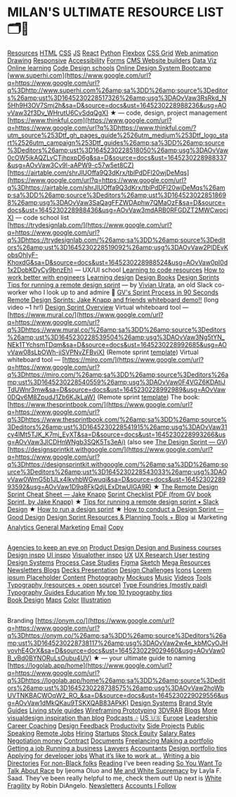 # MILAN'S ULTIMATE RESOURCE LIST 🗂🚀
[Resources](MILANS%20ULTIMATE%20RESOURCE%20LIST/Resources.md)
[HTML](MILANS%20ULTIMATE%20RESOURCE%20LIST/HTML.md)
[CSS](MILANS%20ULTIMATE%20RESOURCE%20LIST/CSS.md)
[JS](JS.md)
[React](MILANS%20ULTIMATE%20RESOURCE%20LIST/React.md)
[Python](MILANS%20ULTIMATE%20RESOURCE%20LIST/Python.md)
[Flexbox](Flexbox.md)
[CSS Grid](CSS%20Grid.md)
[Web animation  Drawing](Web%20animation%20%20Drawing.md)
[Responsive](Responsive.md)
[Accessibility](MILANS%20ULTIMATE%20RESOURCE%20LIST/Accessibility.md)
[Forms](Forms.md)
[CMS  Website builders](CMS%20%20Website%20builders.md)
[Data Viz](Data%20Viz.md)
[Online learning](Online%20learning.md)
[Code  Design schools](Code%20%20Design%20schools.md)
[Online Design System Bootcamp](https://www.google.com/url?q=https://www.google.com/url?q%3Dhttps://www.memorisely.com/live-bootcamp/design-system-bootcamp%2523link-pricing%26amp;sa%3DD%26amp;source%3Deditors%26amp;ust%3D1645230228516744%26amp;usg%3DAOvVaw1Oqra1H6a5a_Urj-TADIWR&sa=D&source=docs&ust=1645230228988138&usg=AOvVaw1B-T_FK3xl41YAigM1bkC8)
[www.superhi.com](https://www.google.com/url?q=https://www.google.com/url?q%3Dhttp://www.superhi.com%26amp;sa%3DD%26amp;source%3Deditors%26amp;ust%3D1645230228517326%26amp;usg%3DAOvVaw3RsRkd_N5Hh9H3OV7Smj2h&sa=D&source=docs&ust=1645230228988236&usg=AOvVaw32f3Dv_WHrutU6CvSdqQgX) ★ — code, design, project management
[https://www.thinkful.com](https://www.google.com/url?q=https://www.google.com/url?q%3Dhttps://www.thinkful.com/?utm_source%253Dtf_gh_pages_guide%2526utm_medium%253Dtf_logo_start%2526utm_campaign%253Dtf_guides%26amp;sa%3DD%26amp;source%3Deditors%26amp;ust%3D1645230228518050%26amp;usg%3DAOvVaw0cOW5jkAQZLvCTjhpxpD6g&sa=D&source=docs&ust=1645230228988337&usg=AOvVaw3Cv9l-aAPW9-c57w5et8CZ)
[https://airtable.com/shrJlUOffa9Q3dKrx/tblPdDFl20wjDeMqs](https://www.google.com/url?q=https://www.google.com/url?q%3Dhttps://airtable.com/shrJlUOffa9Q3dKrx/tblPdDFl20wjDeMqs%26amp;sa%3DD%26amp;source%3Deditors%26amp;ust%3D1645230228518698%26amp;usg%3DAOvVaw3SaQagFFZWDAphw7QMaOzF&sa=D&source=docs&ust=1645230228988436&usg=AOvVaw3mdARB0RFGDZT2MWCwocjX) — code school list  
[https://trydesignlab.com/](https://www.google.com/url?q=https://www.google.com/url?q%3Dhttps://trydesignlab.com/%26amp;sa%3DD%26amp;source%3Deditors%26amp;ust%3D1645230228519092%26amp;usg%3DAOvVaw2PlDEvKobsOhIyF-KhoxdG&sa=D&source=docs&ust=1645230228988524&usg=AOvVaw0pI0d1x2DobKDyCy9bnzEh) — UX/UI school 
[Learning to code resources](Learning%20to%20code%20resources.md)
[How to work better with engineers](How%20to%20work%20better%20with%20engineers.md) 
[Learning design](Learning%20design.md)
[Design Books](Design%20Books.md)
[Design Sprints](Design%20Sprints.md)
[Tips for running a remote design sprint](https://www.google.com/url?q=https://www.google.com/url?q%3Dhttps://slack.design/articles/tips-for-running-a-remote-design-sprint/%26amp;sa%3DD%26amp;source%3Deditors%26amp;ust%3D1645230228536625%26amp;usg%3DAOvVaw1cjBwuMi8sXc9YqCtIg53R&sa=D&source=docs&ust=1645230228991924&usg=AOvVaw0Nz-HRl1LGpVPvW_NwYW8t) — by [Vivian Urata](https://www.google.com/url?q=https://www.google.com/url?q%3Dhttps://twitter.com/vivianurata?lang%253Den%26amp;sa%3DD%26amp;source%3Deditors%26amp;ust%3D1645230228537009%26amp;usg%3DAOvVaw1q2q61Gp97ozUc0w4uLxo5&sa=D&source=docs&ust=1645230228992078&usg=AOvVaw3gtYiYKBNkilZUjfy1gU0r), an old Slack co-worker who I look up to and admire 💖 
[GV's Sprint Process in 90 Seconds](https://www.google.com/url?q=https://www.google.com/url?q%3Dhttps://www.youtube.com/watch?v%253DK2vSQPh6MCE%2526feature%253Dyoutu.be%26amp;sa%3DD%26amp;source%3Deditors%26amp;ust%3D1645230228537681%26amp;usg%3DAOvVaw3NjQz5mxnZLfccRqjqBoM7&sa=D&source=docs&ust=1645230228992268&usg=AOvVaw2A_KfTq3ObJcH496tgj20_)
[Remote Design Sprints: Jake Knapp and friends whiteboard demo!!](https://www.google.com/url?q=https://www.google.com/url?q%3Dhttps://www.youtube.com/watch?v%253DUzC7vVkJpPc%26amp;sa%3DD%26amp;source%3Deditors%26amp;ust%3D1645230228538198%26amp;usg%3DAOvVaw2hOUHXao799oV0wcQV477C&sa=D&source=docs&ust=1645230228992416&usg=AOvVaw3yEiewoLzWnbNaYuhJHvLc) (long video ~1 hr!)
[Design Sprint Overview](https://www.google.com/url?q=https://www.google.com/url?q%3Dhttps://www.dropbox.com/sh/4b1nf27xkr60nie/AADxNSiC35_F26lagzNmZbxAa?dl%253D0%2526preview%253DSPRINT%252Bkickoff%252Bslides.pdf%26amp;sa%3DD%26amp;source%3Deditors%26amp;ust%3D1645230228538879%26amp;usg%3DAOvVaw01C6aQz7290xcr2Irt6k7d&sa=D&source=docs&ust=1645230228992569&usg=AOvVaw1JcM4ccwW-6APMBTR30AcW)
Virtual whiteboard tool — [https://www.mural.co/](https://www.google.com/url?q=https://www.google.com/url?q%3Dhttps://www.mural.co/%26amp;sa%3DD%26amp;source%3Deditors%26amp;ust%3D1645230228539504%26amp;usg%3DAOvVaw3Ng5tYN_NEk1TYchsmTDqm&sa=D&source=docs&ust=1645230228992685&usg=AOvVaw08sLbOWh-jiSVPNvZFBviX) (Remote sprint [template](https://www.google.com/url?q=https://www.google.com/url?q%3Dhttps://app.mural.co/get-started-from-template?returnUrl%253D%25252Ftemplate%25252Fe94767b2-2979-4b8a-98b0-9fb356b10864%25252F4ef4a2db-3551-4b13-9f59-e4f2f19fbc9f%26amp;sa%3DD%26amp;source%3Deditors%26amp;ust%3D1645230228539925%26amp;usg%3DAOvVaw0mnS857PYYHuZiQREsTl-r&sa=D&source=docs&ust=1645230228992825&usg=AOvVaw3Qe71cU4JBowZRnIBTgGGX))
Virtual whiteboard tool — [https://miro.com/](https://www.google.com/url?q=https://www.google.com/url?q%3Dhttps://miro.com/%26amp;sa%3DD%26amp;source%3Deditors%26amp;ust%3D1645230228540559%26amp;usg%3DAOvVaw0F4VGZ6KDAtiJTdUWnr3mw&sa=D&source=docs&ust=1645230228992989&usg=AOvVaw0DQv6M8ZpudJ1Zb6KJkLaW) (Remote sprint [template](https://www.google.com/url?q=https://www.google.com/url?q%3Dhttps://miro.com/miroverse/category/workshops/official-remote-5-day-design-sprint%26amp;sa%3DD%26amp;source%3Deditors%26amp;ust%3D1645230228541137%26amp;usg%3DAOvVaw31xBZBtwyidUp3cny7_Lmk&sa=D&source=docs&ust=1645230228993129&usg=AOvVaw1yRVfvZpXQeqNSYD3aCiMP))
The book: [https://www.thesprintbook.com/](https://www.google.com/url?q=https://www.google.com/url?q%3Dhttps://www.thesprintbook.com/%26amp;sa%3DD%26amp;source%3Deditors%26amp;ust%3D1645230228541915%26amp;usg%3DAOvVaw31cy4lMt5TJK_K7mj_EyXT&sa=D&source=docs&ust=1645230228993266&usg=AOvVaw3JlCDHnWNgb3SQK5Ts3eAi) (also see [The Design Sprint — GV](https://www.google.com/url?q=https://www.google.com/url?q%3Dhttps://www.gv.com/sprint/%26amp;sa%3DD%26amp;source%3Deditors%26amp;ust%3D1645230228542355%26amp;usg%3DAOvVaw2BNB0noG3OWUp8zyvnliMA&sa=D&source=docs&ust=1645230228993401&usg=AOvVaw1ndoX_vnCS87g5GdyFzbMx))
[https://designsprintkit.withgoogle.com/](https://www.google.com/url?q=https://www.google.com/url?q%3Dhttps://designsprintkit.withgoogle.com/%26amp;sa%3DD%26amp;source%3Deditors%26amp;ust%3D1645230228543033%26amp;usg%3DAOvVaw0WmG5b1JLx4lkvhbWGwuqi&sa=D&source=docs&ust=1645230228993592&usg=AOvVaw1D9q8FkQdjLExDtwUIGA9R) ★
[The Remote Design Sprint Cheat Sheet — Jake Knapp](https://www.google.com/url?q=https://www.google.com/url?q%3Dhttps://medium.com/@jakek/remote-design-sprint-cheat-sheet-6d0bfdf011db%26amp;sa%3DD%26amp;source%3Deditors%26amp;ust%3D1645230228543609%26amp;usg%3DAOvVaw0KmwYw7RrxmZmLl4Q7kK_H&sa=D&source=docs&ust=1645230228993784&usg=AOvVaw0b9f14gTUYfh1unJfB3Mpx)
[Sprint Checklist PDF (from GV book Sprint, by Jake Knapp)](https://www.google.com/url?q=https://www.google.com/url?q%3Dhttps://static1.squarespace.com/static/56778f460ab377c981686546/t/56c2b6c337013bc7bcab14c7/1456958631313/Sprint%252Bchecklists.pdf%26amp;sa%3DD%26amp;source%3Deditors%26amp;ust%3D1645230228544314%26amp;usg%3DAOvVaw1MwaGbbtSQJZSPJ_5ja-uZ&sa=D&source=docs&ust=1645230228993899&usg=AOvVaw3DOEVo-Ftb3ngKJmE2d5C_) ★ 
[Tips for running a remote design sprint • Slack Design](https://www.google.com/url?q=https://www.google.com/url?q%3Dhttps://slack.design/articles/tips-for-running-a-remote-design-sprint/%26amp;sa%3DD%26amp;source%3Deditors%26amp;ust%3D1645230228544951%26amp;usg%3DAOvVaw1o7_OL1mLOopRUespe611T&sa=D&source=docs&ust=1645230228994009&usg=AOvVaw1KErdUtvJBlEb95b5XlEEB) ★
[How to run a design sprint](https://www.google.com/url?q=https://www.google.com/url?q%3Dhttps://www.figma.com/blog/how-to-run-a-design-sprint/%26amp;sa%3DD%26amp;source%3Deditors%26amp;ust%3D1645230228545631%26amp;usg%3DAOvVaw1p80i0DSvBD1jYfAk7zWOX&sa=D&source=docs&ust=1645230228994126&usg=AOvVaw1VHE-DBGfHLC7T6JWpGx-v) ★
[How to conduct a Design Sprint — Good Design](https://www.google.com/url?q=https://www.google.com/url?q%3Dhttps://medium.com/good-design/how-to-conduct-a-design-sprint-825b798a631b%26amp;sa%3DD%26amp;source%3Deditors%26amp;ust%3D1645230228546274%26amp;usg%3DAOvVaw1MNCnGyJR3NEwi8zUBOWDn&sa=D&source=docs&ust=1645230228994234&usg=AOvVaw1Wk7MlKEJf2EGdhU9Py8k-) 
[Design Sprint Resources & Planning Tools + Blog](https://www.google.com/url?q=https://www.google.com/url?q%3Dhttps://voltagecontrol.com/blog/design-sprint-resources-planning-tools/%26amp;sa%3DD%26amp;source%3Deditors%26amp;ust%3D1645230228547016%26amp;usg%3DAOvVaw0eC_70kWJSOf67nFWRj41K&sa=D&source=docs&ust=1645230228994342&usg=AOvVaw01wmiKtY5T3CT_nR0rwrgK)
📊 Marketing
[Analytics  General Marketing](Analytics%20%20General%20Marketing.md)
[Email](Email.md)
[Copy](Copy.md)
## 
[Agencies to keep an eye on](Agencies%20to%20keep%20an%20eye%20on.md)
[Product Design  Design and Business courses](Product%20Design%20%20Design%20and%20Business%20courses.md) 
[Design inspo](Design%20inspo.md)
[UI inspo](UI%20inspo.md)
[Visualother inspo](Visualother%20inspo.md)
[UX](UX.md)
[UX Research  User testing](UX%20Research%20%20User%20testing.md)
[Design Systems](Design%20Systems.md)
[Process  Case Studies](Process%20%20Case%20Studies.md)
[Figma](Figma.md)
[Sketch](Sketch.md)
[Mega Resources](Mega%20Resources.md)
[Newsletters  Blogs](Newsletters%20%20Blogs.md)
[Decks  Presentation](Decks%20%20Presentation.md)
[Design Challenges](Design%20Challenges.md)
[Icons](MILANS%20ULTIMATE%20RESOURCE%20LIST/Icons.md)
[Lorem ipsum  Placeholder Content](Lorem%20ipsum%20%20Placeholder%20Content.md)
[Photography](MILANS%20ULTIMATE%20RESOURCE%20LIST/Photography.md)
[Mockups](Mockups.md)
[Music](Music.md)
[Videos](MILANS%20ULTIMATE%20RESOURCE%20LIST/Videos.md)
[Tools](MILANS%20ULTIMATE%20RESOURCE%20LIST/Tools.md)
[Typography (resources + open source)](Typography%20(resources%20+%20open%20source).md)
[Type Foundries (mostly paid)](Type%20Foundries%20(mostly%20paid).md)
[Typography Guides  Education](Typography%20Guides%20%20Education.md)
[My top 10 typography tips](My%20top%2010%20typography%20tips.md)  
[Book Design](Book%20Design.md)
[Maps](MILANS%20ULTIMATE%20RESOURCE%20LIST/Maps.md)
[Color](Color.md)
[Illustration](MILANS%20ULTIMATE%20RESOURCE%20LIST/Illustration.md)
##   
Branding
[https://onym.co/](https://www.google.com/url?q=https://www.google.com/url?q%3Dhttps://onym.co/%26amp;sa%3DD%26amp;source%3Deditors%26amp;ust%3D1645230228738117%26amp;usg%3DAOvVaw2w4e_kbMCyOJHvovhE4OrX&sa=D&source=docs&ust=1645230229029460&usg=AOvVaw0B_vBd0BYNORuLsOubu4UV) ★ — your ultimate guide to naming
[https://logolab.app/home](https://www.google.com/url?q=https://www.google.com/url?q%3Dhttps://logolab.app/home%26amp;sa%3DD%26amp;source%3Deditors%26amp;ust%3D1645230228738575%26amp;usg%3DAOvVaw2hoWbUVTNKBACWOqW2_RO_&sa=D&source=docs&ust=1645230229029556&usg=AOvVaw1dMkQKau9TSKXQAB83APkK)
[Design Systems](Design%20Systems.md) 
[Brand  Style Guides](Brand%20%20Style%20Guides.md)
[Living style guides](Living%20style%20guides.md)
[Wireframing  Prototyping](Wireframing%20%20Prototyping.md)
[3DVRAR](3DVRAR.md)
[Blogs](MILANS%20ULTIMATE%20RESOURCE%20LIST/Blogs.md)
[More visualdesign inspiration than blog](More%20visualdesign%20inspiration%20than%20blog.md)
[Podcasts 🎶](Podcasts%20🎶.md)
[US 🇺🇸](US%20🇺🇸.md)
[Europe](Europe.md)
[Leadership](Leadership.md)
[Career Coaching](Career%20Coaching.md)
[Design Feedback](Design%20Feedback.md)
[Productivity](MILANS%20ULTIMATE%20RESOURCE%20LIST/Productivity.md)
[Side Projects](Side%20Projects.md)
[Public Speaking](Public%20Speaking.md)
[Remote Jobs](Remote%20Jobs.md)
[Hiring](Hiring.md)
[Startups](Startups.md)
[Stock  Equity](Stock%20%20Equity.md)
[Salary  Rates  Negotiation money](Salary%20%20Rates%20%20Negotiation%20money.md)
[Contract](Contract.md)
[Documents](MILANS%20ULTIMATE%20RESOURCE%20LIST/Documents.md)
[Freelancing  Making a portfolio  Getting a job  Running a business](Freelancing%20%20Making%20a%20portfolio%20%20Getting%20a%20job%20%20Running%20a%20business.md)
[Lawyers](Lawyers.md)
[Accountants](Accountants.md)
[Design portfolio tips](Design%20portfolio%20tips.md)
[Applying for developer jobs](Applying%20for%20developer%20jobs.md)
[What it’s like to work at…](What%20it’s%20like%20to%20work%20at….md)
[Writing a bio](Writing%20a%20bio.md)
[Directories](Directories.md) 
[For non-Black folks](For%20non-Black%20folks.md)
[Reading](Reading.md)
I’ve been reading [So You Want To Talk About Race](https://www.google.com/url?q=https://www.google.com/url?q%3Dhttp://www.ijeomaoluo.com/%26amp;sa%3DD%26amp;source%3Deditors%26amp;ust%3D1645230228878020%26amp;usg%3DAOvVaw2RZtntAcYUHqbaJIsk5rEQ&sa=D&source=docs&ust=1645230229052262&usg=AOvVaw3VWAAIDCecFHFvNZ_-XTCI) by Ijeoma Oluo and [Me and White Supremacy](https://www.google.com/url?q=https://www.google.com/url?q%3Dhttps://www.meandwhitesupremacybook.com/%26amp;sa%3DD%26amp;source%3Deditors%26amp;ust%3D1645230228878472%26amp;usg%3DAOvVaw0xxepGBtKM668WU3JUWkNY&sa=D&source=docs&ust=1645230229052339&usg=AOvVaw27M_hmctszfA_lKdhOaCOo) by Layla F. Saad. They’ve been really helpful to me, check them out! Up next is [White Fragility](https://www.google.com/url?q=https://www.google.com/url?q%3Dhttps://www.indiebound.org/book/9780807047415%26amp;sa%3DD%26amp;source%3Deditors%26amp;ust%3D1645230228878966%26amp;usg%3DAOvVaw0A7puoB3i5xu2MOidexWLO&sa=D&source=docs&ust=1645230229052422&usg=AOvVaw0bOIbPmRnJuA1K2_P0uN6R) by Robin DiAngelo.
[Newsletters](Newsletters.md)
[Accounts I Follow](Accounts%20I%20Follow.md)